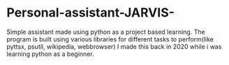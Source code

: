 # Personal-assistant-JARVIS-
Simple assistant made using python as a project based learning.
The program is built using various libraries for different tasks to perform(like pyttsx, psutil, wikipedia, webbrowser)
I made this back in 2020 while i was learning python as a beginner. 
